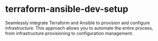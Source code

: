 # terraform-ansible-dev-setup
Seamlessly integrate Terraform and Ansible to provision and configure infrastructure. This approach allows you to automate the entire process, from infrastructure provisioning to configuration management.
